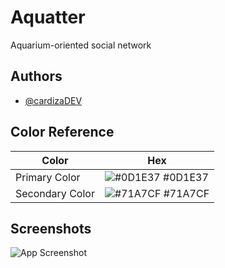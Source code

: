 # Aquatter

Aquarium-oriented social network


## Authors

- [@cardizaDEV](https://github.com/cardizaDEV)

## Color Reference

| Color             | Hex                                                                |
| ----------------- | ------------------------------------------------------------------ |
| Primary Color | ![#0D1E37](https://via.placeholder.com/10/0D1E37?text=+) #0D1E37 |
| Secondary Color | ![#71A7CF](https://via.placeholder.com/10/71A7CF?text=+) #71A7CF |


## Screenshots

![App Screenshot](https://via.placeholder.com/468x300?text=App+Screenshot+Here)

